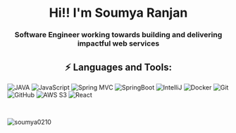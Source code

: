 <h1 align="center"> Hi!! I'm Soumya Ranjan </h1>
<h3 align="center">Software Engineer working towards building and delivering impactful web services</h3>

<p align="left">
<h2 align="center">⚡ Languages and Tools:</h2>


![JAVA](https://img.shields.io/badge/-Java-black?style=flat-square&logo=java)
![JavaScript](https://img.shields.io/badge/-JavaScript-black?style=flat-square&logo=javascript)
![Spring MVC](https://img.shields.io/badge/-SpringMVC-black?style=flat-square&logo=spring)
![SpringBoot](https://img.shields.io/badge/-SpringBoot-black?style=flat-square&logo=springboot)
![IntelliJ](https://img.shields.io/badge/-IntelliJ-black?style=flat-square&logo=intelliJIdea)
![Docker](https://img.shields.io/badge/-Docker-black?style=flat-square&logo=docker)
![Git](https://img.shields.io/badge/-Git-black?style=flat-square&logo=git)
![GitHub](https://img.shields.io/badge/-GitHub-181717?style=flat-square&logo=github)
![AWS S3](https://img.shields.io/badge/-AmazonWebServices-black?style=flat-square&logo=AWS)
![React](https://img.shields.io/badge/-React-black?style=flat-square&logo=react)

<p align="center">
<br />
  <p><img align="center"
    src="https://github-readme-stats.vercel.app/api/top-langs?username=soumya0210&show_icons=true&locale=en&bg_color=0d1117&text_color=ffffff&layout=compact"
    alt="soumya0210" 
    bg_color=#808080/></p>
</div>
<br />
